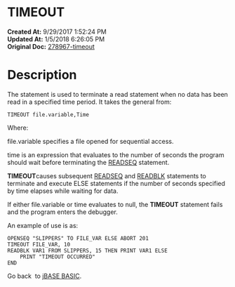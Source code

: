 # TIMEOUT

**Created At:** 9/29/2017 1:52:24 PM  
**Updated At:** 1/5/2018 6:26:05 PM  
**Original Doc:** [278967-timeout](https://docs.jbase.com/36868-jbase-basic/278967-timeout)  


# Description

The statement is used to terminate a read statement when no data has been read in a specified time period. It takes the general from:

```
TIMEOUT file.variable,Time
```

Where:

file.variable specifies a file opened for sequential access.

time is an expression that evaluates to the number of seconds the program should wait before terminating the [READSEQ](278773-readseq) statement.

**TIMEOUT**causes subsequent [READSEQ](278773-readseq) and [READBLK](277637-readblk) statements to terminate and execute ELSE statements if the number of seconds specified by time elapses while waiting for data.

If either file.variable or time evaluates to null, the **TIMEOUT** statement fails and the program enters the debugger.

An example of use is as:

```
OPENSEQ "SLIPPERS" TO FILE_VAR ELSE ABORT 201 
TIMEOUT FILE_VAR, 10
READBLK VAR1 FROM SLIPPERS, 15 THEN PRINT VAR1 ELSE
    PRINT "TIMEOUT OCCURRED"
END
```



Go back  to [jBASE BASIC](263498-jbase-basic).
